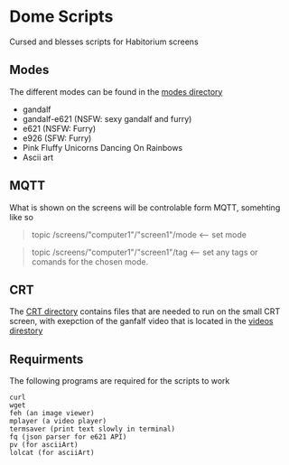 # Dome Scripts
Cursed and blesses scripts for Habitorium screens


## Modes
The different modes can be found in the [modes directory](./modes/)

-	 gandalf
-	 gandalf-e621 (NSFW: sexy gandalf and furry)
-	 e621	(NSFW: Furry)
-	 e926	(SFW: Furry)
-	 Pink Fluffy Unicorns Dancing On Rainbows
-	 Ascii art

## MQTT 
What is shown on the screens will be controlable form MQTT, somehting like so

> topic /screens/"computer1"/"screen1"/mode <-- set mode
 
> topic /screens/"computer1"/"screen1"/tag  <-- set any tags or comands for the chosen mode.

## CRT 
The [CRT directory](./crt/) contains files that are needed to run on the small CRT screen, with exepction of the ganfalf video that is located in the [videos direstory](./videos)

## Requirments

The following programs are required for the scripts to work

```
curl 
wget
feh (an image viewer)
mplayer (a video player)
termsaver (print text slowly in terminal)
fq (json parser for e621 API)
pv (for asciiArt)
lolcat (for asciiArt)
```
